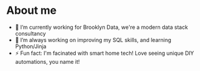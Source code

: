 # About me

<!--
**Chamberlin11/Chamberlin11** is a ✨ _special_ ✨ repository because its `README.md` (this file) appears on your GitHub profile.

Here are some ideas to get you started:
- 😄 Pronouns: ...
- 👯 I’m looking to collaborate on ...
- 🤔 I’m looking for help with ...
- 💬 Ask me about ...
- 📫 How to reach me: ...
-->
- 🔭 I’m currently working for Brooklyn Data, we're a modern data stack consultancy
- 🌱 I’m always working on improving my SQL skills, and learning Python/Jinja
- ⚡ Fun fact: I'm facinated with smart home tech! Love seeing unique DIY automations, you name it!
